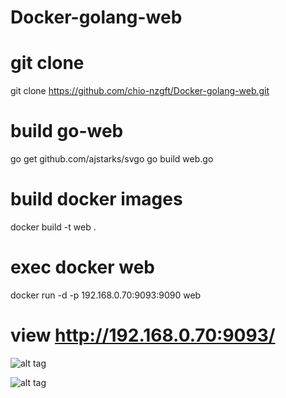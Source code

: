 # Docker-golang-web

# git clone 

git clone https://github.com/chio-nzgft/Docker-golang-web.git

# build go-web

go get github.com/ajstarks/svgo
go build web.go

# build docker images

docker build -t web .

# exec docker web

docker run -d -p 192.168.0.70:9093:9090 web

# view http://192.168.0.70:9093/

![alt tag](https://pic.pimg.tw/echochio/1481189806-1192089371_n.png)

![alt tag](https://pic.pimg.tw/echochio/1482807781-1275197610_n.png)
